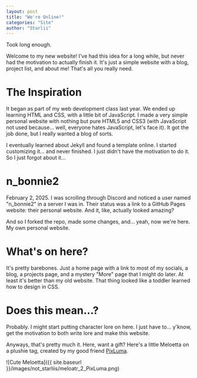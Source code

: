 ```yaml
---
layout: post
title: "We're Online!"
categories: "Site"
author: "Starlii"
---
```


Took long enough.

Welcome to my new website! I've had this idea for a long while, but never had the motivation to actually finish it. It's just a simple website with a blog, project list, and about me! That's all you really need.

# The Inspiration

It began as part of my web development class last year. We ended up learning HTML and CSS, with a little bit of JavaScript. I made a very simple personal website with nothing but pure HTML5 and CSS3 (with JavaScript not used because... well, everyone hates JavaScript, let's face it). It got the job done, but I really wanted a blog of sorts.

I eventually learned about Jekyll and found a template online. I started customizing it... and never finished. I just didn't have the motivation to do it. So I just forgot about it...

# n_bonnie2

February 2, 2025. I was scrolling through Discord and noticed a user named "n_bonnie2" in a server I was in. Their status was a link to a GitHub Pages website: their personal website. And it, like, actually looked amazing?

And so I forked the repo, made some changes, and... yeah, now we're here. My own personal website.

# What's on here?

It's pretty barebones. Just a home page with a link to most of my socials, a blog, a projects page, and a mystery "More" page that I might do later. At least it's better than my old website. That thing looked like a toddler learned how to design in CSS.

# Does this mean...?

Probably. I might start putting character lore on here. I just have to... y'know, get the motivation to both write lore and make this website.

Anyways, that's pretty much it. Here, want a gift? Here's a little Meloetta on a plushie tag, created by my good friend [PixLuma](https://bsky.app/profile/pixluma.bsky.social).

![Cute Meloetta]({{ site.baseurl }}/images/not_starliis/meloatr_2_PixLuma.png)
